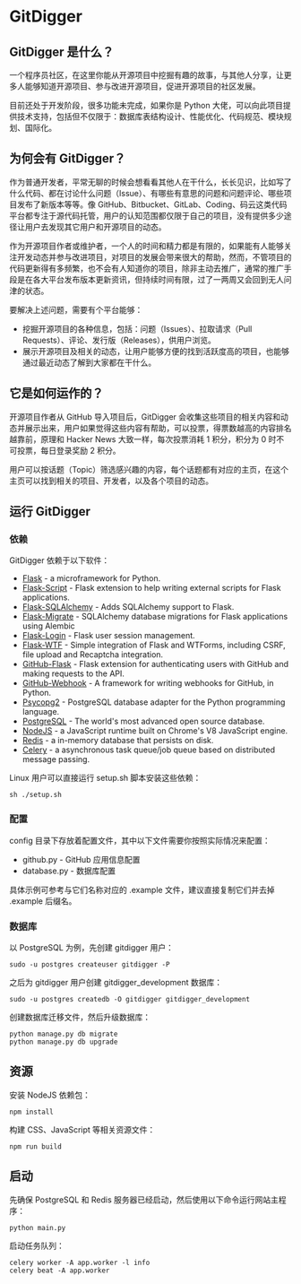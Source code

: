 # GitDigger

## GitDigger 是什么？

一个程序员社区，在这里你能从开源项目中挖掘有趣的故事，与其他人分享，让更多人能够知道开源项目、参与改进开源项目，促进开源项目的社区发展。

目前还处于开发阶段，很多功能未完成，如果你是 Python 大佬，可以向此项目提供技术支持，包括但不仅限于：数据库表结构设计、性能优化、代码规范、模块规划、国际化。

## 为何会有 GitDigger？

作为普通开发者，平常无聊的时候会想看看其他人在干什么，长长见识，比如写了什么代码、都在讨论什么问题（Issue）、有哪些有意思的问题和问题评论、哪些项目发布了新版本等等。像 GitHub、Bitbucket、GitLab、Coding、码云这类代码平台都专注于源代码托管，用户的认知范围都仅限于自己的项目，没有提供多少途径让用户去发现其它用户和开源项目的动态。

作为开源项目作者或维护者，一个人的时间和精力都是有限的，如果能有人能够关注开发动态并参与改进项目，对项目的发展会带来很大的帮助，然而，不管项目的代码更新得有多频繁，也不会有人知道你的项目，除非主动去推广，通常的推广手段是在各大平台发布版本更新资讯，但持续时间有限，过了一两周又会回到无人问津的状态。

要解决上述问题，需要有个平台能够：

- 挖掘开源项目的各种信息，包括：问题（Issues）、拉取请求（Pull Requests）、评论、发行版（Releases），供用户浏览。
- 展示开源项目及相关的动态，让用户能够方便的找到活跃度高的项目，也能够通过最近动态了解到大家都在干什么。

## 它是如何运作的？

开源项目作者从 GitHub 导入项目后，GitDigger 会收集这些项目的相关内容和动态并展示出来，用户如果觉得这些内容有帮助，可以投票，得票数越高的内容排名越靠前，原理和 Hacker News 大致一样，每次投票消耗 1 积分，积分为 0 时不可投票，每日登录奖励 2 积分。

用户可以按话题（Topic）筛选感兴趣的内容，每个话题都有对应的主页，在这个主页可以找到相关的项目、开发者，以及各个项目的动态。

## 运行 GitDigger

### 依赖

GitDigger 依赖于以下软件：

- [Flask](https://github.com/pallets/flask) - a microframework for Python.
- [Flask-Script](https://github.com/smurfix/flask-script) - Flask extension to help writing external scripts for Flask applications.
- [Flask-SQLAlchemy](https://github.com/mitsuhiko/flask-sqlalchemy) - Adds SQLAlchemy support to Flask.
- [Flask-Migrate](https://github.com/miguelgrinberg/Flask-Migrate) - SQLAlchemy database migrations for Flask applications using Alembic
- [Flask-Login](https://github.com/maxcountryman/flask-login) - Flask user session management. 
- [Flask-WTF](https://github.com/lepture/flask-wtf) - Simple integration of Flask and WTForms, including CSRF, file upload and Recaptcha integration.
- [GitHub-Flask](https://github.com/cenkalti/github-flask) - Flask extension for authenticating users with GitHub and making requests to the API. 
- [GitHub-Webhook](https://github.com/bloomberg/python-github-webhook) - A framework for writing webhooks for GitHub, in Python.
- [Psycopg2](https://github.com/psycopg/psycopg2) - PostgreSQL database adapter for the Python programming language.
- [PostgreSQL](https://www.postgresql.org/download/) - The world's most advanced open source database.
- [NodeJS](https://nodejs.org/) - a JavaScript runtime built on Chrome's V8 JavaScript engine.
- [Redis](https://github.com/antirez/redis) - a in-memory database that persists on disk.
- [Celery](https://github.com/celery/celery) - a asynchronous task queue/job queue based on distributed message passing.

Linux 用户可以直接运行 setup.sh 脚本安装这些依赖：

    sh ./setup.sh

### 配置

config 目录下存放着配置文件，其中以下文件需要你按照实际情况来配置：

- github.py - GitHub 应用信息配置
- database.py - 数据库配置

具体示例可参考与它们名称对应的 .example 文件，建议直接复制它们并去掉 .example 后缀名。

### 数据库

以 PostgreSQL 为例，先创建 gitdigger 用户：

    sudo -u postgres createuser gitdigger -P

之后为 gitdigger 用户创建 gitdigger_development 数据库：

    sudo -u postgres createdb -O gitdigger gitdigger_development

创建数据库迁移文件，然后升级数据库：

    python manage.py db migrate
    python manage.py db upgrade

## 资源

安装 NodeJS 依赖包：

    npm install

构建 CSS、JavaScript 等相关资源文件：

    npm run build

## 启动

先确保 PostgreSQL 和 Redis 服务器已经启动，然后使用以下命令运行网站主程序：

    python main.py

启动任务队列：

    celery worker -A app.worker -l info
    celery beat -A app.worker
